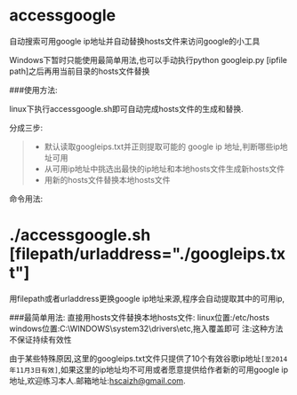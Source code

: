 accessgoogle
============

自动搜索可用google ip地址并自动替换hosts文件来访问google的小工具

Windows下暂时只能使用最简单用法,也可以手动执行python googleip.py [ipfile path]之后再用当前目录的hosts文件替换 

###使用方法:

linux下执行accessgoogle.sh即可自动完成hosts文件的生成和替换.

分成三步:

>* 默认读取googleips.txt并正则提取可能的 google ip 地址,判断哪些ip地址可用
>* 从可用ip地址中挑选出最快的ip地址和本地hosts文件生成新hosts文件
>* 用新的hosts文件替换本地hosts文件

命令用法:

# ./accessgoogle.sh [filepath/urladdress="./googleips.txt"] 
用filepath或者urladdress更换google ip地址来源,程序会自动提取其中的可用ip,


###最简单用法:
直接用hosts文件替换本地hosts文件:
linux位置:/etc/hosts
windows位置:C:\WINDOWS\system32\drivers\etc,拖入覆盖即可
注:这种方法不保证持续有效性


由于某些特殊原因,这里的googleips.txt文件只提供了10个有效谷歌ip地址`[至2014年11月3日有效]`,如果这里的ip地址均不可用或者愿意提供给作者新的可用google ip地址,欢迎练习本人.邮箱地址:hscaizh@gmail.com.


